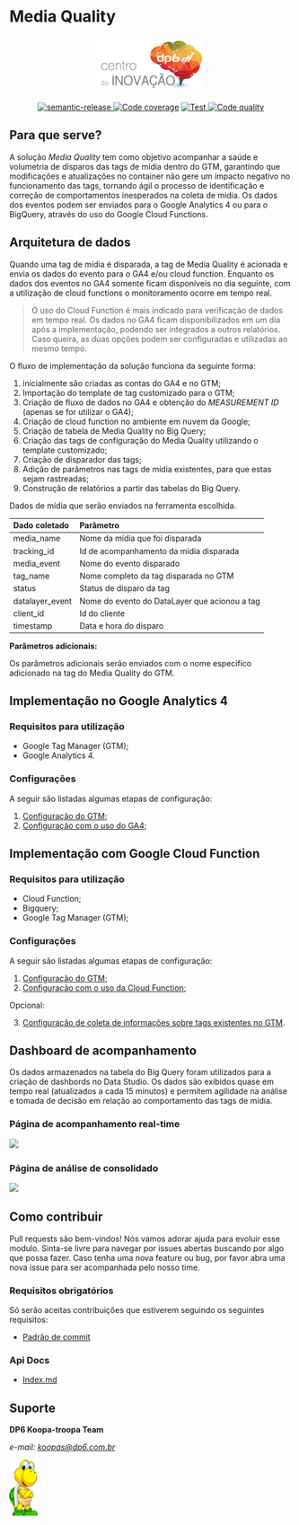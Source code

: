 # Media Quality

<div align="center">
<img src="https://raw.githubusercontent.com/DP6/templates-centro-de-inovacoes/main/public/images/centro_de_inovacao_dp6.png" height="100px" />
</div>

<p align="center">
  <a href="#badge">
    <img alt="semantic-release" src="https://img.shields.io/badge/%20%20%F0%9F%93%A6%F0%9F%9A%80-semantic--release-e10079.svg">
  </a>
  <a href="https://www.codacy.com/gh/DP6/9716857fbc5e46afae4724fd6ffc1709/dashboard?utm_source=github.com&amp;utm_medium=referral&amp;utm_content=DP6/template-js-cloudfunction-with-terraform&amp;utm_campaign=Badge_Coverage"><img alt="Code coverage" src="https://app.codacy.com/project/badge/Coverage/9716857fbc5e46afae4724fd6ffc1709"/></a>
  <a href="#badge">
    <img alt="Test" src="https://github.com/dp6/template-js-cloudfunction-with-terraform/actions/workflows/test.yml/badge.svg">
  </a>
  <a href="https://www.codacy.com/gh/DP6/template-js-cloudfunction-with-terraform/dashboard?utm_source=github.com&amp;utm_medium=referral&amp;utm_content=DP6/template-js-cloudfunction-with-terraform&amp;utm_campaign=Badge_Grade">
    <img alt="Code quality" src="https://app.codacy.com/project/badge/Grade/9716857fbc5e46afae4724fd6ffc1709">
  </a>
</p>

## Para que serve?

A solução _Media Quality_ tem como objetivo acompanhar a saúde e volumetria de disparos das tags de mídia dentro do GTM, garantindo que modificações e atualizações no container não gere um impacto negativo no funcionamento das tags, tornando ágil o processo de identificação e correção de comportamentos inesperados na coleta de mídia. Os dados dos eventos podem ser enviados para o Google Analytics 4 ou para o BigQuery, através do uso do Google Cloud Functions.


## Arquitetura de dados

Quando uma tag de mídia é disparada, a tag de Media Quality é acionada e envia os dados do evento para o GA4 e/ou cloud function. Enquanto os dados dos eventos no GA4 somente ficam disponíveis no dia seguinte, com a utilização de cloud functions o monitoramento ocorre em tempo real.

> O uso do Cloud Function é mais indicado para verificação de dados em tempo real. Os dados no GA4 ficam disponibilizados em um dia após a implementação, podendo ser integrados a outros relatórios. Caso queira, as duas opções podem ser configuradas e utilizadas ao mesmo tempo.

O fluxo de implementação da solução funciona da seguinte forma:

1. inicialmente são criadas as contas do GA4 e no GTM;
2. Importação do template de tag customizado para o GTM;
3. Criação de fluxo de dados no GA4 e obtenção do _MEASUREMENT ID_ (apenas se for utilizar o GA4);
4. Criação de cloud function no ambiente em nuvem da Google;
5. Criação de tabela de Media Quality no Big Query;
6. Criação das tags de configuração do Media Quality utilizando o template customizado;
7. Criação de disparador das tags;
8. Adição de parâmetros nas tags de mídia existentes, para que estas sejam rastreadas;
9. Construção de relatórios a partir das tabelas do Big Query.

Dados de mídia que serão enviados na ferramenta escolhida.

| Dado coletado   | Parâmetro                                     |
| :-------------- | :-------------------------------------------- |
| media_name      | Nome da mídia que foi disparada               |
| tracking_id     | Id de acompanhamento da mídia disparada       |
| media_event     | Nome do evento disparado                      |
| tag_name        | Nome completo da tag disparada no GTM         |
| status          | Status de disparo da tag                      |
| datalayer_event | Nome do evento do DataLayer que acionou a tag |
| client_id       | Id do cliente                                 |
| timestamp       | Data e hora do disparo                        |

**Parâmetros adicionais:**

Os parâmetros adicionais serão enviados com o nome específico adicionado na tag do Media Quality do GTM.

## Implementação no Google Analytics 4

### **Requisitos para utilização**

- Google Tag Manager (GTM);
- Google Analytics 4.

### **Configurações**

A seguir são listadas algumas etapas de configuração:

1. [Configuração do GTM](https://github.com/DP6/media-quality/blob/master/README-GTM.md);
2. [Configuração com o uso do GA4](https://github.com/DP6/media-quality/blob/master/README-GA4.md);

## Implementação com Google Cloud Function

### **Requisitos para utilização**

- Cloud Function;
- Bigquery;
- Google Tag Manager (GTM);

### **Configurações**

A seguir são listadas algumas etapas de configuração:

1. [Configuração do GTM](https://github.com/DP6/media-quality/blob/master/README-GTM.md);
2. [Configuração com o uso da Cloud Function](https://github.com/DP6/media-quality/blob/master/README-CLOUD-FUNCTION.md);

Opcional:

3. [Configuração de coleta de informações sobre tags existentes no GTM](https://github.com/DP6/media-quality/blob/master/README-GTM-API.md).


## Dashboard de acompanhamento

Os dados armazenados na tabela do Big Query foram utilizados para a criação de dashbords no Data Studio. Os dados são exibidos quase em tempo real (atualizados a cada 15 minutos) e permitem agilidade na análise e tomada de decisão em relação ao comportamento das tags de mídia.

### Página de acompanhamento real-time

<img src="./documentation-images/dashboard-real-time.gif" height="auto" width="auto"/>

### Página de análise de consolidado

<img src="./documentation-images/dashboard-consolidated.gif" height="auto" width="auto"/>

## Como contribuir

Pull requests são bem-vindos! Nós vamos adorar ajuda para evoluir esse modulo. Sinta-se livre para navegar por issues abertas buscando por algo que possa fazer. Caso tenha uma nova feature ou bug, por favor abra uma nova issue para ser acompanhada pelo nosso time.

### Requisitos obrigatórios

Só serão aceitas contribuições que estiverem seguindo os seguintes requisitos:

- [Padrão de commit](https://www.conventionalcommits.org/en/v1.0.0/)

### Api Docs

- [Index.md](https://github.com/dp6/media-quality/blob/master/docs/index.md)

## Suporte

**DP6 Koopa-troopa Team**

_e-mail: <koopas@dp6.com.br>_

<img src="https://raw.githubusercontent.com/DP6/templates-centro-de-inovacoes/main/public/images/koopa.png" height="100px" width=50px/>
